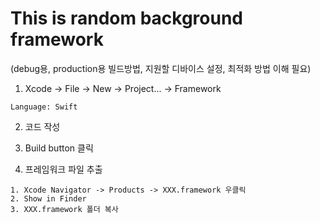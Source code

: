 # This is random background framework
(debug용, production용 빌드방법, 지원할 디바이스 설정, 최적화 방법 이해 필요)
1. Xcode -> File -> New -> Project... -> Framework
```
Language: Swift
```
2. 코드 작성

3. Build button 클릭

4. 프레임워크 파일 추출
```
1. Xcode Navigator -> Products -> XXX.framework 우클릭
2. Show in Finder
3. XXX.framework 폴더 복사
```